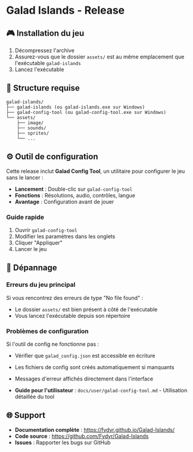 # Galad Islands - Release

## 🎮 Installation du jeu

1. Décompressez l'archive
2. Assurez-vous que le dossier `assets/` est au même emplacement que l'exécutable `galad-islands`
3. Lancez l'exécutable

## 📁 Structure requise

```
galad-islands/
├── galad-islands (ou galad-islands.exe sur Windows)
├── galad-config-tool (ou galad-config-tool.exe sur Windows)
└── assets/
    ├── image/
    ├── sounds/
    ├── sprites/
    └── ...
```

## ⚙️ Outil de configuration

Cette release inclut **Galad Config Tool**, un utilitaire pour configurer le jeu sans le lancer :

- **Lancement** : Double-clic sur `galad-config-tool` 
- **Fonctions** : Résolutions, audio, contrôles, langue
- **Avantage** : Configuration avant de jouer

### Guide rapide
1. Ouvrir `galad-config-tool`
2. Modifier les paramètres dans les onglets
3. Cliquer "Appliquer"
4. Lancer le jeu

## 🔧 Dépannage

### Erreurs du jeu principal
Si vous rencontrez des erreurs de type "No file found" :
- Le dossier `assets/` est bien présent à côté de l'exécutable
- Vous lancez l'exécutable depuis son répertoire

### Problèmes de configuration
Si l'outil de config ne fonctionne pas :
- Vérifier que `galad_config.json` est accessible en écriture
- Les fichiers de config sont créés automatiquement si manquants
- Messages d'erreur affichés directement dans l'interface

- **Guide pour l'utilisateur** : `docs/user/galad-config-tool.md` - Utilisation détaillée du tool

## 🌐 Support

- **Documentation complète** : https://fydyr.github.io/Galad-Islands/
- **Code source** : https://github.com/Fydyr/Galad-Islands
- **Issues** : Rapporter les bugs sur GitHub

